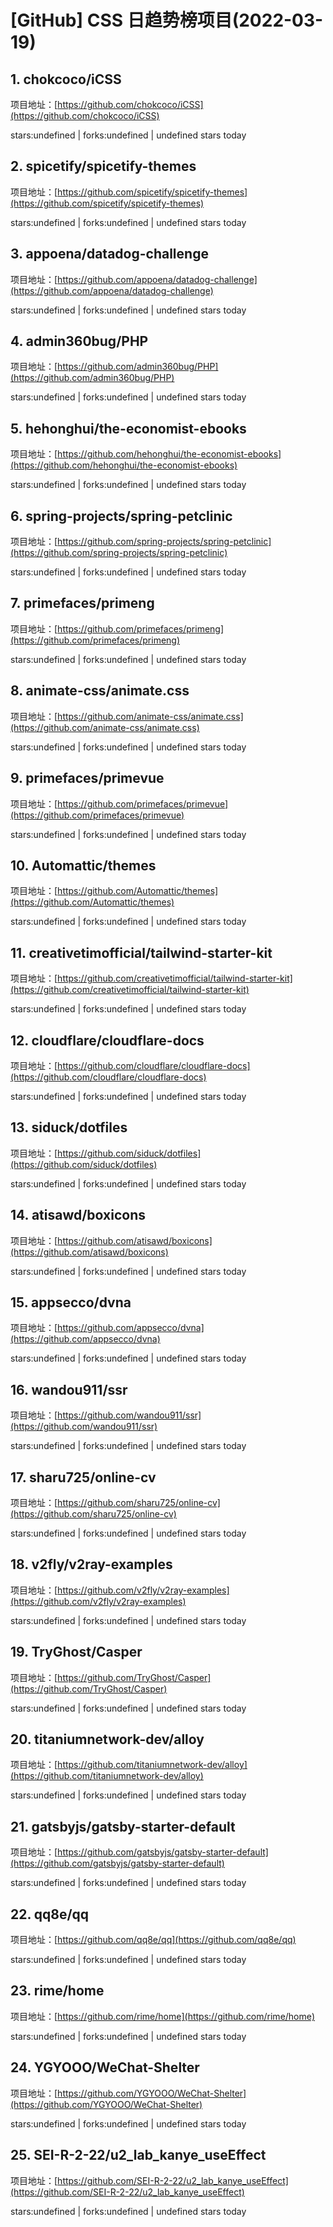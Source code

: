 # [GitHub] CSS 日趋势榜项目(2022-03-19)

## 1. chokcoco/iCSS 

项目地址：[https://github.com/chokcoco/iCSS](https://github.com/chokcoco/iCSS)

stars:undefined | forks:undefined | undefined stars today 



## 2. spicetify/spicetify-themes 

项目地址：[https://github.com/spicetify/spicetify-themes](https://github.com/spicetify/spicetify-themes)

stars:undefined | forks:undefined | undefined stars today 



## 3. appoena/datadog-challenge 

项目地址：[https://github.com/appoena/datadog-challenge](https://github.com/appoena/datadog-challenge)

stars:undefined | forks:undefined | undefined stars today 



## 4. admin360bug/PHP 

项目地址：[https://github.com/admin360bug/PHP](https://github.com/admin360bug/PHP)

stars:undefined | forks:undefined | undefined stars today 



## 5. hehonghui/the-economist-ebooks 

项目地址：[https://github.com/hehonghui/the-economist-ebooks](https://github.com/hehonghui/the-economist-ebooks)

stars:undefined | forks:undefined | undefined stars today 



## 6. spring-projects/spring-petclinic 

项目地址：[https://github.com/spring-projects/spring-petclinic](https://github.com/spring-projects/spring-petclinic)

stars:undefined | forks:undefined | undefined stars today 



## 7. primefaces/primeng 

项目地址：[https://github.com/primefaces/primeng](https://github.com/primefaces/primeng)

stars:undefined | forks:undefined | undefined stars today 



## 8. animate-css/animate.css 

项目地址：[https://github.com/animate-css/animate.css](https://github.com/animate-css/animate.css)

stars:undefined | forks:undefined | undefined stars today 



## 9. primefaces/primevue 

项目地址：[https://github.com/primefaces/primevue](https://github.com/primefaces/primevue)

stars:undefined | forks:undefined | undefined stars today 



## 10. Automattic/themes 

项目地址：[https://github.com/Automattic/themes](https://github.com/Automattic/themes)

stars:undefined | forks:undefined | undefined stars today 



## 11. creativetimofficial/tailwind-starter-kit 

项目地址：[https://github.com/creativetimofficial/tailwind-starter-kit](https://github.com/creativetimofficial/tailwind-starter-kit)

stars:undefined | forks:undefined | undefined stars today 



## 12. cloudflare/cloudflare-docs 

项目地址：[https://github.com/cloudflare/cloudflare-docs](https://github.com/cloudflare/cloudflare-docs)

stars:undefined | forks:undefined | undefined stars today 



## 13. siduck/dotfiles 

项目地址：[https://github.com/siduck/dotfiles](https://github.com/siduck/dotfiles)

stars:undefined | forks:undefined | undefined stars today 



## 14. atisawd/boxicons 

项目地址：[https://github.com/atisawd/boxicons](https://github.com/atisawd/boxicons)

stars:undefined | forks:undefined | undefined stars today 



## 15. appsecco/dvna 

项目地址：[https://github.com/appsecco/dvna](https://github.com/appsecco/dvna)

stars:undefined | forks:undefined | undefined stars today 



## 16. wandou911/ssr 

项目地址：[https://github.com/wandou911/ssr](https://github.com/wandou911/ssr)

stars:undefined | forks:undefined | undefined stars today 



## 17. sharu725/online-cv 

项目地址：[https://github.com/sharu725/online-cv](https://github.com/sharu725/online-cv)

stars:undefined | forks:undefined | undefined stars today 



## 18. v2fly/v2ray-examples 

项目地址：[https://github.com/v2fly/v2ray-examples](https://github.com/v2fly/v2ray-examples)

stars:undefined | forks:undefined | undefined stars today 



## 19. TryGhost/Casper 

项目地址：[https://github.com/TryGhost/Casper](https://github.com/TryGhost/Casper)

stars:undefined | forks:undefined | undefined stars today 



## 20. titaniumnetwork-dev/alloy 

项目地址：[https://github.com/titaniumnetwork-dev/alloy](https://github.com/titaniumnetwork-dev/alloy)

stars:undefined | forks:undefined | undefined stars today 



## 21. gatsbyjs/gatsby-starter-default 

项目地址：[https://github.com/gatsbyjs/gatsby-starter-default](https://github.com/gatsbyjs/gatsby-starter-default)

stars:undefined | forks:undefined | undefined stars today 



## 22. qq8e/qq 

项目地址：[https://github.com/qq8e/qq](https://github.com/qq8e/qq)

stars:undefined | forks:undefined | undefined stars today 



## 23. rime/home 

项目地址：[https://github.com/rime/home](https://github.com/rime/home)

stars:undefined | forks:undefined | undefined stars today 



## 24. YGYOOO/WeChat-Shelter 

项目地址：[https://github.com/YGYOOO/WeChat-Shelter](https://github.com/YGYOOO/WeChat-Shelter)

stars:undefined | forks:undefined | undefined stars today 



## 25. SEI-R-2-22/u2_lab_kanye_useEffect 

项目地址：[https://github.com/SEI-R-2-22/u2_lab_kanye_useEffect](https://github.com/SEI-R-2-22/u2_lab_kanye_useEffect)

stars:undefined | forks:undefined | undefined stars today 



